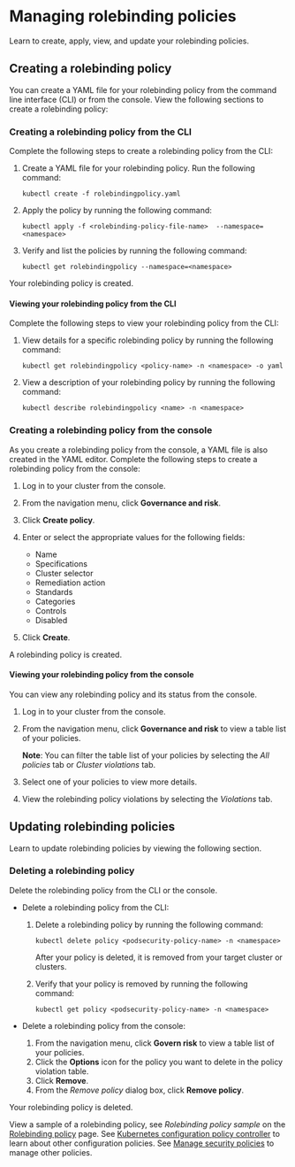 # Managing rolebinding policies

Learn to create, apply, view, and update your rolebinding policies.

## Creating a rolebinding policy 

You can create a YAML file for your rolebinding policy from the command line interface (CLI) or from the console. View the following sections to create a rolebinding policy:

### Creating a rolebinding policy from the CLI

Complete the following steps to create a rolebinding policy from the CLI:

1. Create a YAML file for your rolebinding policy. Run the following command:

   ```
   kubectl create -f rolebindingpolicy.yaml
   ```

2. Apply the policy by running the following command:

   ```
   kubectl apply -f <rolebinding-policy-file-name>  --namespace=<namespace>
   ```

3. Verify and list the policies by running the following command:

   ```
   kubectl get rolebindingpolicy --namespace=<namespace>
   ```

Your rolebinding policy is created.

#### Viewing your rolebinding policy from the CLI

Complete the following steps to view your rolebinding policy from the CLI:

1. View details for a specific rolebinding policy by running the following command:

   ```
   kubectl get rolebindingpolicy <policy-name> -n <namespace> -o yaml
   ```

2. View a description of your rolebinding policy by running the following command:

   ```
   kubectl describe rolebindingpolicy <name> -n <namespace>
   ```

### Creating a rolebinding policy from the console

As you create a rolebinding policy from the console, a YAML file is also created in the YAML editor. Complete the following steps to create a rolebinding policy from the console:

1. Log in to your cluster from the console.
2. From the navigation menu, click **Governance and risk**.
3. Click **Create policy**.
4. Enter or select the appropriate values for the following fields:
   * Name
   * Specifications
   * Cluster selector
   * Remediation action
   * Standards
   * Categories
   * Controls
   * Disabled

5. Click **Create**.

A rolebinding policy is created.

#### Viewing your rolebinding policy from the console

You can view any rolebinding policy and its status from the console.

1. Log in to your cluster from the console.
2. From the navigation menu, click **Governance and risk** to view a table list of your policies.
   
   **Note**: You can filter the table list of your policies by selecting the _All policies_ tab or _Cluster violations_ tab.

4. Select one of your policies to view more details.
5. View the rolebinding policy violations by selecting the _Violations_ tab.

## Updating rolebinding policies

Learn to update rolebinding policies by viewing the following section. 

### Deleting a rolebinding policy

Delete the rolebinding policy from the CLI or the console. 

* Delete a rolebinding policy from the CLI:

  1. Delete a rolebinding policy by running the following command: <!--verify command `namespace`-->

      ```
      kubectl delete policy <podsecurity-policy-name> -n <namespace>  
      ```

      After your policy is deleted, it is removed from your target cluster or clusters.

  2. Verify that your policy is removed by running the following command:

      ```
      kubectl get policy <podsecurity-policy-name> -n <namespace>
      ```
      
* Delete a rolebinding policy from the console:

  1. From the navigation menu, click **Govern risk** to view a table list of your policies.
  2. Click the **Options** icon for the policy you want to delete in the policy violation table.
  3. Click **Remove**.
  4. From the _Remove policy_ dialog box, click **Remove policy**.

Your rolebinding policy is deleted.

View a sample of a rolebinding policy, see _Rolebinding policy sample_ on the [Rolebinding policy](rolebinding_policy.md) page. See [Kubernetes configuration policy controller](config_policy_ctrl.md) to learn about other configuration policies. See [Manage security policies](manage_policy_overview.md) to manage other policies.

